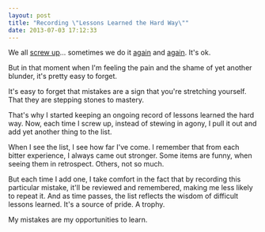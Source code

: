 ```yaml
---
layout: post
title: "Recording \"Lessons Learned the Hard Way\""
date: 2013-07-03 17:12:33
---
```


We all <a href="http://bryanbraun.com/2013/06/18/youre-going-to-screw-up" target="_blank" title="You're going to screw up">screw up</a>… sometimes we do it <a href="https://twitter.com/ChrisLozeau/status/318811408437501953" target="_blank" title="Broken images #1">again</a> and <a href="https://twitter.com/BryanEBraun/status/338429276934254593" target="_blank" title="Broken images #2">again</a>. It's ok.

But in that moment when I'm feeling the pain and the shame of yet another blunder, it's pretty easy to forget.

It's easy to forget that mistakes are a sign that you're stretching yourself. That they are stepping stones to mastery.

That's why I started keeping an ongoing record of lessons learned the hard way. Now, each time I screw up, instead of stewing in agony, I pull it out and add yet another thing to the list.

When I see the list, I see how far I've come. I remember that from each bitter experience, I always came out stronger. Some items are funny, when seeing them in retrospect. Others, not so much.

But each time I add one, I take comfort in the fact that by recording this particular mistake, it'll be reviewed and remembered, making me less likely to repeat it. And as time passes, the list reflects the wisdom of difficult lessons learned. It's a source of pride. A trophy.

My mistakes are my opportunities to learn.
